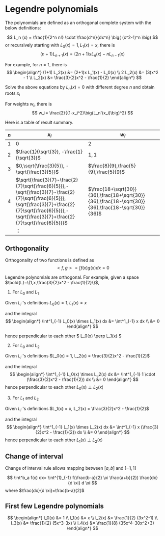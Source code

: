 
# Legendre polynomials

The polynomials are defined as an orthogonal complete system with the below definitions:

$$
L_n (x) = 
\frac{1}{2^n n!} \cdot 
\frac{d^n}{dx^n} \big(
              (x^2-1)^n
              \big)
$$
or recursively starting with $L_0(x)=1, L_1(x)=x$, there is
$$
(n+1)L_{n+1}(x) = 
(2n+1)x L_n (x) - n L_{n-1}(x)
$$

For example, for $n=1$, there is
$$
\begin{align*}
(1+1) L_2(x) &= (2+1)x L_1(x) - L_0(x)
\\
2 L_2(x) &= (3)x^2 - 1
\\
L_2(x) &= \frac{3}{2}x^2 - \frac{1}{2}
\end{align*}
$$ 

Solve the above equations by $L_n(x)=0$ with different degree $n$ and obtain roots $x_i$ 

For weights $w_i$, there is
$$
w_i=
\frac{2}{(1-x_i^2)\big(L_n'(x_i)\big)^2}
$$ 

Here is a table of result summary.

|$n$|$x_i$|$w_i$|
|-|-|-|
|$1$|$0$|$2$|
|$2$|$\frac{1}{\sqrt{3}}, -\frac{1}{\sqrt{3}}$|$1,1$|
|$3$|$0,\sqrt{\frac{3}{5}}, -\sqrt{\frac{3}{5}}$|$\frac{8}{9},\frac{5}{9},\frac{5}{9}$|
|$4$|$\sqrt{\frac{3}{7}-\frac{2}{7}\sqrt{\frac{6}{5}}},-\sqrt{\frac{3}{7}-\frac{2}{7}\sqrt{\frac{6}{5}}}, \sqrt{\frac{3}{7}+\frac{2}{7}\sqrt{\frac{6}{5}}},-\sqrt{\frac{3}{7}+\frac{2}{7}\sqrt{\frac{6}{5}}}$|$\frac{18+\sqrt{30}}{36},\frac{18+\sqrt{30}}{36},\frac{18-\sqrt{30}}{36},\frac{18-\sqrt{30}}{36}$|
||$\vdots$||

## Orthogonality

Orthogonality of two functions is defined as
$$
<f,g>=
\int f(x) g(x) dx = 0
$$

Legendre polynomials are orthogonal. 
For example, given a space $\bold{L}=\{1,x,\frac{3}{2}x^2 - \frac{1}{2}\}$, 

1. For $L_0$ and $L_1$

Given $L_i$ 's definitions $L_0(x) = 1, L_1(x) = x$

and the integral
$$
\begin{align*}
\int^1_{-1} L_0(x) \times L_1(x) dx &=
\int^1_{-1} x dx 
\\ &= 0
\end{align*}
$$

hence perpendicular to each other $
L_0(x) \perp L_1(x)
$
 
2. For $L_0$ and $L_2$

Given $L_i$ 's definitions $L_0(x) = 1, L_2(x) = \frac{3}{2}x^2 - \frac{1}{2}$

and the integral
$$
\begin{align*}
\int^1_{-1} L_0(x) \times L_2(x) dx &=
\int^1_{-1} 1 \cdot (\frac{3}{2}x^2 - \frac{1}{2}) dx 
\\ &= 0
\end{align*}
$$
hence perpendicular to each other $L_0(x) \perp L_2(x)$
 
3. For $L_1$ and $L_2$

Given $L_i$ 's definitions $L_1(x) = x, L_2(x) = \frac{3}{2}x^2 - \frac{1}{2}$

and the integral
$$
\begin{align*}
\int^1_{-1} L_1(x) \times L_2(x) dx &=
\int^1_{-1} x (\frac{3}{2}x^2 - \frac{1}{2}) dx 
\\ &= 0
\end{align*}
$$
hence perpendicular to each other $L_1(x) \perp L_2(x)$

## Change of interval

Change of interval rule allows mapping between $[a,b]$ and $[-1,1]$

$$
\int^b_a f(x) dx=
\int^{1}_{-1} 
f(\frac{b-a}{2} \xi \frac{a+b}{2}) \frac{dx}{d \xi} d \xi
$$
where $\frac{dx}{d \xi}=\frac{b-a}{2}$

## First few Legendre polynomials

$$
\begin{align*}
l_0(x) &= 1
\\
l_1(x) &= x
\\
l_2(x) &= \frac{1}{2} (3x^2-1)
\\
l_3(x) &= \frac{1}{2} (5x^3-3x)
\\
l_4(x) &= \frac{1}{8} (35x^4-30x^2+3)
\end{align*}
$$